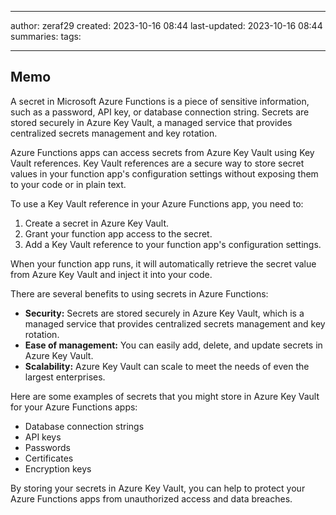 

--- 
author: zeraf29
created: 2023-10-16 08:44 
last-updated: 2023-10-16 08:44 
summaries: 
tags:

---


## Memo


A secret in Microsoft Azure Functions is a piece of sensitive information, such as a password, API key, or database connection string. Secrets are stored securely in Azure Key Vault, a managed service that provides centralized secrets management and key rotation.

Azure Functions apps can access secrets from Azure Key Vault using Key Vault references. Key Vault references are a secure way to store secret values in your function app's configuration settings without exposing them to your code or in plain text.

To use a Key Vault reference in your Azure Functions app, you need to:

1. Create a secret in Azure Key Vault.
2. Grant your function app access to the secret.
3. Add a Key Vault reference to your function app's configuration settings.

When your function app runs, it will automatically retrieve the secret value from Azure Key Vault and inject it into your code.

There are several benefits to using secrets in Azure Functions:

- **Security:** Secrets are stored securely in Azure Key Vault, which is a managed service that provides centralized secrets management and key rotation.
- **Ease of management:** You can easily add, delete, and update secrets in Azure Key Vault.
- **Scalability:** Azure Key Vault can scale to meet the needs of even the largest enterprises.

Here are some examples of secrets that you might store in Azure Key Vault for your Azure Functions apps:

- Database connection strings
- API keys
- Passwords
- Certificates
- Encryption keys

By storing your secrets in Azure Key Vault, you can help to protect your Azure Functions apps from unauthorized access and data breaches.


